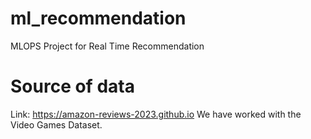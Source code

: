 # ml_recommendation
MLOPS Project for Real Time Recommendation

# Source of data
Link: https://amazon-reviews-2023.github.io
We have worked with the Video Games Dataset.